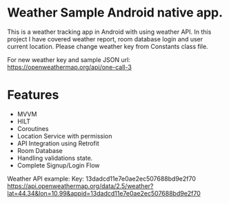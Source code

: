 # Weather Sample Android native app.

This is a weather tracking app in Android with using weather API.
In this project I have covered weather report, room database login and user current location. 
Please change weather key from Constants class file.

For new weather key and sample JSON url: https://openweathermap.org/api/one-call-3


# Features
- MVVM
- HILT
- Coroutines
- Location Service with permission
- API Integration using Retrofit
- Room Database
- Handling validations state.
- Complete Signup/Login Flow


Weather API example:
Key: 13dadcd11e7e0ae2ec507688bd9e2f70
https://api.openweathermap.org/data/2.5/weather?lat=44.34&lon=10.99&appid=13dadcd11e7e0ae2ec507688bd9e2f70

 
